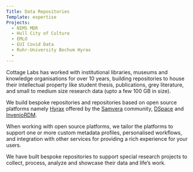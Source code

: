 ```yaml
---
Title: Data Repositories
Template: expertise
Projects: 
  - NIMS MDR
  - Hull City of Culture
  - EMLO
  - EUI Covid Data
  - Ruhr-University Bochum Hyrax
  - 
---
```



Cottage Labs has worked with institutional libraries, museums and knowledge organisations for over 10 years, building repositories to house their intellectual property like student thesis, publications, grey literature, and small to medium size research data (upto a few 100 GB in size).

We build bespoke repositories and  repositories based on open source platforms namely <a class="change_underline_color_on_hover" href="https://hyrax.samvera.org/">Hyrax</a> offered by the <a href="https://samvera.org/" class="change_underline_color_on_hover">Samvera</a> community, <a href="https://dspace.lyrasis.org/" class="change_underline_color_on_hover">DSpace<a/> and <a href="https://invenio-software.org/products/rdm/" class="change_underline_color_on_hover">InvenioRDM</a>.

When working with open source platforms, we tailor the platforms to support one or more custom metadata profiles, personalised workflows, and integration with other services for providing a rich experience for your users.

We have built bespoke repositories to support special research projects to collect, process, analyze and showcase their data and life’s work.